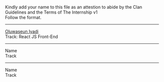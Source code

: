Kindly add your name to this file as an attestion to abide by the Clan Guidelines and the Terms of The Internship v1
<br/> Follow the format.<br/> 
___
[Oluwaseun Iyadi](Mbanefo-Clan.md) <br/>
Track: React JS Front-End
___
Name <br/>
Track
___
Name <br/>
Track
